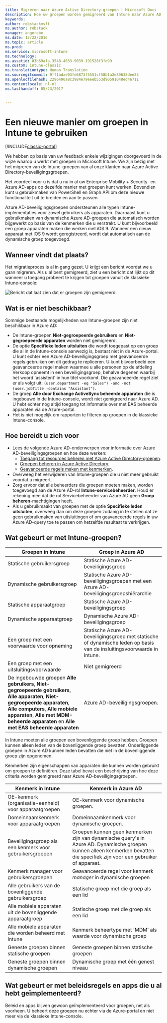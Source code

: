 ```yaml
---
title: Migreren naar Azure Active Directory-groepen | Microsoft Docs
description: Hoe uw groepen worden gemigreerd van Intune naar Azure AD
keywords: 
author: robstackmsft
ms.author: robstack
manager: angerobe
ms.date: 12/22/2016
ms.topic: article
ms.prod: 
ms.service: microsoft-intune
ms.technology: 
ms.assetid: 03b69afa-3548-4033-9039-191528f3fd99
ms.custom: intune-classic
ms.translationtype: Human Translation
ms.sourcegitcommit: 9ff1adae93fe6873f5551cf58b1a2e89638dee85
ms.openlocfilehash: 2296490a8c3984e79eeeb553d90591048ed46711
ms.contentlocale: nl-nl
ms.lasthandoff: 05/23/2017


---
```


# <a name="a-new-way-of-using-groups-in-intune"></a>Een nieuwe manier om groepen in Intune te gebruiken

[!INCLUDE[classic-portal](../includes/classic-portal.md)]

We hebben op basis van uw feedback enkele wijzigingen doorgevoerd in de wijze waarop u werkt met groepen in Microsoft Intune.
We zijn bezig met het migreren van de Intune-groepen van al onze klanten naar Azure Active Directory-beveiligingsgroepen.

Het voordeel voor u is dat u nu in al uw Enterprise Mobility + Security- en Azure AD-apps op dezelfde manier met groepen kunt werken. Bovendien kunt u gebruikmaken van PowerShell en Graph API om deze nieuwe functionaliteit uit te breiden en aan te passen.

Azure AD-beveiligingsgroepen ondersteunen alle typen Intune-implementaties voor zowel gebruikers als apparaten. Daarnaast kunt u gebruikmaken van dynamische Azure AD-groepen die automatisch worden bijgewerkt op basis van de kenmerken die u verstrekt. U kunt bijvoorbeeld een groep apparaten maken die werken met iOS 9. Wanneer een nieuw apparaat met iOS 9 wordt geregistreerd, wordt dat automatisch aan de dynamische groep toegevoegd.

## <a name="when-is-this-happening"></a>Wanneer vindt dat plaats?

Het migratieproces is al in gang gezet. U krijgt een bericht voordat we u gaan migreren.
Als u al bent gemigreerd, ziet u een bericht dat lijkt op dit wanneer u toegang probeert te krijgen tot groepen vanuit de klassieke Intune-console:

![Bericht dat laat zien dat er groepen zijn gemigreerd.](http://i.imgur.com/72KRaXj.png)

## <a name="what-wont-be-available"></a>Wat is er niet beschikbaar?

Sommige bestaande mogelijkheden van Intune-groepen zijn niet beschikbaar in Azure AD:

- De Intune-groepen **Niet-gegroepeerde gebruikers** en **Niet-gegroepeerde apparaten** worden niet gemigreerd.
- De optie **Specifieke leden uitsluiten** die wordt toegepast op een groep die al in de Intune-console aanwezig is, bestaat niet in de Azure-portal. U kunt echter een Azure AD-beveiligingsgroep met geavanceerde regels gebruiken om dit gedrag te repliceren. U kunt bijvoorbeeld een geavanceerde regel maken waarmee u alle personen op de afdeling Verkoop opneemt in een beveiligingsgroep, behalve degenen waarbij het woord 'assistent' in hun titel voorkomt. Die geavanceerde regel ziet er als volgt uit: `(user.department -eq "Sales") -and -not (user.jobTitle -contains "Assistant")`.
- De groep **Alle door Exchange ActiveSync beheerde apparaten** die is ingebouwd in de Intune-console, wordt niet gemigreerd naar Azure AD. U hebt echter nog altijd toegang tot informatie over met EAS beheerde apparaten via de Azure-portal.
- Het is niet mogelijk om rapporten te filteren op groepen in de klassieke Intune-console.
<!--- - Custom group targeting of notification rules will not be available. ROB I took this out as I couldn't replicate the behavior. --->

## <a name="how-to-get-ready"></a>Hoe bereidt u zich voor

- Lees de volgende Azure AD-onderwerpen voor informatie over Azure AD-beveiligingsgroepen en hoe deze werken:
    -  [Toegang tot resources beheren met Azure Active Directory-groepen](https://azure.microsoft.com/documentation/articles/active-directory-manage-groups/).
    -  [Groepen beheren in Azure Active Directory](https://azure.microsoft.com/documentation/articles/active-directory-accessmanagement-manage-groups/).
    -  [Geavanceerde regels maken met kenmerken](https://azure.microsoft.com/documentation/articles/active-directory-accessmanagement-groups-with-advanced-rules/).
- Overweeg het verwijderen van Intune-groepen die u niet meer gebruikt voordat u migreert.
-  Zorg ervoor dat alle beheerders die groepen moeten maken, worden toegevoegd aan de Azure AD-rol **Intune-servicebeheerder**. Houd er rekening mee dat de rol Servicebeheerder van Azure AD geen **Groep beheren**-machtigingen heeft.
-  Als u gebruikmaakt van groepen met de optie **Specifieke leden uitsluiten**, overweeg dan om deze groepen zodanig in te stellen dat ze geen gebruikmaken van uitsluitingen of om geavanceerde regels in uw Azure AD-query toe te passen om hetzelfde resultaat te verkrijgen.


## <a name="what-happens-to-intune-groups"></a>Wat gebeurt er met Intune-groepen?

| Groepen in Intune|Groep in Azure AD|
|-----------------------------------------------------------------------|-------------------------------------------------------------|
|Statische gebruikersgroep|Statische Azure AD-beveiligingsgroep|
|Dynamische gebruikersgroep|Statische Azure AD-beveiligingsgroepen met een Azure AD-beveiligingsgroepshiërarchie|
|Statische apparaatgroep|Statische Azure AD-beveiligingsgroep|
|Dynamische apparaatgroep|Dynamische Azure AD-beveiligingsgroep|
|Een groep met een voorwaarde voor opneming|Statische Azure AD-beveiligingsgroep met statische of dynamische leden op basis van de insluitingsvoorwaarde in Intune.|
|Een groep met een uitsluitingsvoorwaarde|Niet gemigreerd|
|De ingebouwde groepen **Alle gebruikers**, **Niet-gegroepeerde gebruikers**, **Alle apparaten**, **Niet-gegroepeerde apparaten**, **Alle computers**, **Alle mobiele apparaten**, **Alle met MDM-beheerde apparaten** en **Alle met EAS beheerde apparaten**|Azure AD-beveiligingsgroepen.|

In Intune moeten alle groepen een bovenliggende groep hebben. Groepen kunnen alleen leden van de bovenliggende groep bevatten. Onderliggende groepen in Azure AD kunnen leden bevatten die niet in de bovenliggende groep zijn opgenomen.

Kenmerken zijn eigenschappen van apparaten die kunnen worden gebruikt om groepen te definiëren. Deze tabel bevat een beschrijving van hoe deze criteria worden gemigreerd naar Azure AD-beveiligingsgroepen.

| Kenmerk in Intune|Kenmerk in Azure AD|
|-----------------------------------------------------------------------|-------------------------------------------------------------|
|OE-kenmerk (organisatie-eenheid) voor apparaatgroepen|OE-kenmerk voor dynamische groepen.|
|Domeinnaamkenmerk voor apparaatgroepen|Domeinnaamkenmerk voor dynamische groepen.|
|Beveiligingsgroep als een kenmerk voor gebruikersgroepen|Groepen kunnen geen kenmerken zijn van dynamische query's in Azure AD. Dynamische groepen kunnen alleen kenmerken bevatten die specifiek zijn voor een gebruiker of apparaat.|
|Kenmerk manager voor gebruikersgroepen|Geavanceerde regel voor kenmerk *manager* in dynamische groepen|
|Alle gebruikers van de bovenliggende gebruikersgroep|Statische groep met die groep als een lid|
|Alle mobiele apparaten uit de bovenliggende apparaatgroep|Statische groep met die groep als een lid|
|Alle mobiele apparaten die worden beheerd met Intune|Kenmerk beheertype met 'MDM' als waarde voor dynamische groep|
|Geneste groepen binnen statische groepen |Geneste groepen binnen statische groepen|
|Geneste groepen binnen dynamische groepen|Dynamische groep met één genest niveau|

## <a name="what-happens-to-policies-and-apps-youve-already-deployed"></a>Wat gebeurt er met beleidsregels en apps die u al hebt geïmplementeerd?

Beleid en apps blijven gewoon geïmplementeerd voor groepen, net als voorheen. U beheert deze groepen nu echter via de Azure-portal en niet meer via de klassieke Intune-console.
 

